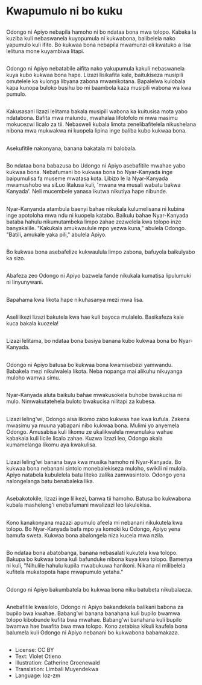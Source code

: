 # Kwapumulo ni bo kuku

##
Odongo ni Apiyo nebapila hamoho ni bo ndataa bona mwa tolopo. Kabaka la kuziba kuli nebaswanela kuyopumula ni kukwabona, balibelela nako yapumulo kuli ifite. Bo kukwaa bona nebapila mwamunzi oli kwatuko a lisa lelituna mone kuyambiwa litapi.

##
Odongo ni Apiyo nebatabile aifita nako yakupumula kakuli nebaswanela kuya kubo kukwaa bona hape. Lizazi lisikafita kale, baitukiseza musipili omutelele ka kulonga libyana zabona mwamikotana. Bapalelwa kulobala kapa kunopa buloko busihu bo mi baambola kaza musipili wabona wa kwa pumulo.

##
Kakusasani lizazi lelitama bakala musipili wabona ka kuitusisa mota yabo ndatabona. Bafita mwa malundu, mwahalaa lifolofolo ni mwa masimu mokucezwi licalo za tii. Nebasweli kubala limota zenelibafitelela nikushelana nibona mwa mukwakwa ni kuopela lipina inge baliba kubo kukwaa bona.

##
Asekufitile nakonyana, banana bakatala mi balobala.

##
Bo ndataa bona babazusa bo Udongo ni Apiyo asebafitile mwahae yabo kukwaa bona. Nebafumani bo kukwaa bona bo Nyar-Kanyada inge baipumulisa fa museme mwatasa kota. Libizo le la Nyar-Kanyada mwamushobo wa siLuo litalusa kuli, 'mwana wa musali wabatu bakwa Kanyada'. Neli mucembele yanasa ikutwa nikutiya hape nibunde.

##
Nyar-Kanyanda atambula baenyi bahae nikukala kulumelisana ni kubina inge apotoloha mwa ndu ni kuopela katabo. Baikulu bahae Nyar-Kanyada bataba hahulu nikumutambeka limpo zahae zezwelela kwa tolopo inze banyakalile. "Kakukala amukwaulule mpo yezwa kuna," abulela Odongo. "Batili, amukale yaka pili," abulela Apiyo.

##
Bo kukwaa bona asebafelize kukwaulula limpo zabona, bafuyola baikulyabo ka sizo.

##
Abafeza zeo Odongo ni Apiyo bazwela fande nikukala kumatisa lipulumuki ni linyunywani.

##
Bapahama kwa likota hape nikuhasanya mezi mwa lisa.

##
Aselilikezi lizazi bakutela kwa hae kuli bayoca mulalelo. Basikafeza kale kuca bakala kuozela!

##
Lizazi lelitama, bo ndataa bona basiya banana kubo kukwaa bona bo Nyar-Kanyada.

##
Odongo ni Apiyo batusa bo kukwaa bona kwamisebezi yamwandu. Babakela mezi nikulwalela likota. Neba nopanga mai alikuhu nikuyanga muloho wamwa simu.

##
Nyar-Kanyada aluta baikulu bahae mwakusokela buhobe bwakucisa ni mulo. Nimwakutatehela buloto bwakucisa nilitapi za kubesa.

##
Lizazi leling'wi, Odongo aisa likomo zabo kukwaa hae kwa kufula. Zakena mwasimu ya muuna yabapani nibo kukwaa bona. Mulimi yo anyemela Odongo. Amusabisa kuli likomu ze ukalikwalela mwamulaka wahae kabakala kuli licile licalo zahae. Kuzwa lizazi leo, Odongo akala kumamelanga likomu aya kwakulisa.

##
Lizazi leling'wi banana baya kwa musika hamoho ni Nyar-Kanyada. Bo kukwaa bona nebanani sintolo monebalekiseza muloho, swikili ni mulola. Apiyo natabela kubulelela batu liteko zalika zamwasintolo. Odongo yena nalongelanga batu benabaleka lika.

##
Asebakotokile, lizazi inge lilikezi, banwa tii hamoho. Batusa bo kukwabona kubala masheleng'i enebafumani mwalizazi leo lakulekisa.

##
Kono kanakonyana mazazi apumulo afeela mi nebanani nikukutela kwa tolopo. Bo Nyar-Kanyada bafa mpo ya komoki ku Odongo, Apiyo yena bamufa sweta. Kukwaa bona abalongela niza kucela mwa nzila.

##
Bo ndataa bona abatobanga, banana nebasalati kukutela kwa tolopo. Bakupa bo kukwaa bona kuli bafunduke nibona kuya kwa tolopo. Bamenya ni kuli, "Nihulile hahulu kupila mwabukuwa hanikoni. Nikana ni milibelela kufitela mukatopota hape mwapumulo yetaha."

##
Odongo ni Apiyo bakumbatela bo kukwaa bona niku batubeta nikubalaeza.

##
Anebafitile kwasilolo, Odongo ni Apiyo bakandekela balikani babona za bupilo bwa kwahae. Babang'wi banana banahana kuli bupilo bwamwa tolopo kibobunde kufita bwa mwahae. Babang'wi banahana kuli bupilo bwamwa hae bwafita bwa mwa tolopo. Kono zetabisa kikuli kaufela bona balumela kuli Odongo ni Apiyo nebanani bo kukwabona babamakaza.

##
* License: CC BY
* Text: Violet Otieno
* Illustration: Catherine Groenewald
* Translation: Limbali Muyendekwa
* Language: loz-zm
